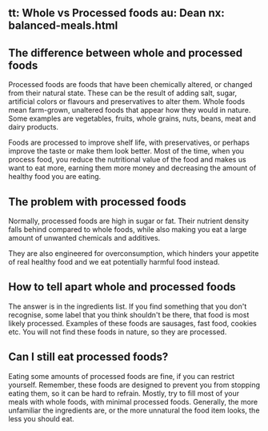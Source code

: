 tt: Whole vs Processed foods
au: Dean
nx: balanced-meals.html
---

## The difference between whole and processed foods

Processed foods are foods that have been chemically altered, or changed from their natural state. These can be the result of adding salt, sugar, artificial colors or flavours and preservatives to alter them. Whole foods mean farm-grown, unaltered foods that appear how they would in nature. Some examples are vegetables, fruits, whole grains, nuts, beans, meat and dairy products.

Foods are processed to improve shelf life, with preservatives, or perhaps improve the taste or make them look better. Most of the time, when you process food, you reduce the nutritional value of the food and makes us want to eat more, earning them more money and decreasing the amount of healthy food you are eating.

## The problem with processed foods

Normally, processed foods are high in sugar or fat. Their nutrient density falls behind compared to whole foods, while also making you eat a large amount of unwanted chemicals and additives.

They are also engineered for overconsumption, which hinders your appetite of real healthy food and we eat potentially harmful food instead.

## How to tell apart whole and processed foods

The answer is in the ingredients list. If you find something that you don't recognise, some label that you think shouldn't be there, that food is most likely processed. Examples of these foods are sausages, fast food, cookies etc. You will not find these foods in nature, so they are processed.

## Can I still eat processed foods?
Eating some amounts of processed foods are fine, if you can restrict yourself. Remember, these foods are designed to prevent you from stopping eating them, so it can be hard to refrain. Mostly, try to fill most of your meals with whole foods, with minimal processed foods. Generally, the more unfamiliar the ingredients are, or the more unnatural the food item looks, the less you should eat.
